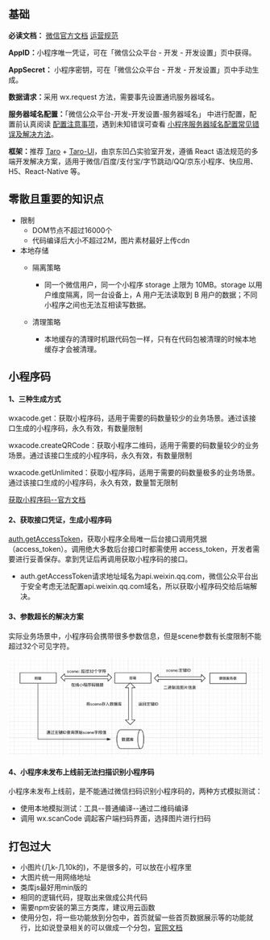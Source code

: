 ## 基础

<b>必读文档：</b> [微信官方文档](https://developers.weixin.qq.com/miniprogram/dev/framework/quickstart/)
[运营规范](https://developers.weixin.qq.com/miniprogram/product/#%E4%B8%80%E3%80%81%E5%8E%9F%E5%88%99%E5%8F%8A%E7%9B%B8%E5%85%B3%E8%AF%B4%E6%98%8E)

<b>AppID：</b>小程序唯一凭证，可在「微信公众平台 - 开发 - 开发设置」页中获得。

<b>AppSecret：</b> 小程序密钥，可在「微信公众平台 - 开发 - 开发设置」页中手动生成。

<b>数据请求：</b>采用 wx.request 方法，需要事先设置通讯服务器域名。

<b>服务器域名配置：</b>「微信公众平台-开发-开发设置-服务器域名」 中进行配置，配置前认真阅读 [配置注意事项](https://developers.weixin.qq.com/miniprogram/dev/framework/ability/network.html)，遇到未知错误可查看 [小程序服务器域名配置常见错误及解决方法](https://kf.qq.com/faq/1706236NjINj1706236VRZBR.html)。

<b>框架：</b>推荐 [Taro](https://nervjs.github.io/taro/docs/README.html) + [Taro-UI](https://taro-ui.jd.com/#/docs/introduction)，由京东凹凸实验室开发，遵循 React 语法规范的多端开发解决方案，适用于微信/百度/支付宝/字节跳动/QQ/京东小程序、快应用、H5、React-Native 等。

## 零散且重要的知识点
- 限制
    - DOM节点不超过16000个
    - 代码编译后大小不超过2M，图片素材最好上传cdn
- 本地存储
    - 隔离策略
        - 同一个微信用户，同一个小程序 storage 上限为 10MB。storage 以用户维度隔离，同一台设备上，A 用户无法读取到 B 用户的数据；不同小程序之间也无法互相读写数据。

    - 清理策略
        - 本地缓存的清理时机跟代码包一样，只有在代码包被清理的时候本地缓存才会被清理。

## 小程序码

 #### 1、三种生成方式
wxacode.get：获取小程序码，适用于需要的码数量较少的业务场景。通过该接口生成的小程序码，永久有效，有数量限制

wxacode.createQRCode：获取小程序二维码，适用于需要的码数量较少的业务场景。通过该接口生成的小程序码，永久有效，有数量限制

wxacode.getUnlimited：获取小程序码，适用于需要的码数量极多的业务场景。通过该接口生成的小程序码，永久有效，数量暂无限制

[获取小程序码--官方文档](https://developers.weixin.qq.com/miniprogram/dev/api-backend/open-api/qr-code/wxacode.createQRCode.html)

 #### 2、获取接口凭证，生成小程序码

[auth.getAccessToken](https://developers.weixin.qq.com/miniprogram/dev/api-backend/open-api/access-token/auth.getAccessToken.html)，获取小程序全局唯一后台接口调用凭据（access_token）。调用绝大多数后台接口时都需使用 access_token，开发者需要进行妥善保存。拿到凭证后再调用获取小程序码的接口。

* auth.getAccessToken请求地址域名为api.weixin.qq.com，微信公众平台出于安全考虑无法配置api.weixin.qq.com域名，所以获取小程序码交给后端解决。


#### 3、参数超长的解决方案

实际业务场景中，小程序码会携带很多参数信息，但是scene参数有长度限制不能超过32个可见字符。

![解决方案](./img/code-scene.png)

#### 4、小程序未发布上线前无法扫描识别小程序码

小程序未发布上线前，是不能通过微信扫码识别小程序码的，两种方式模拟测试：

* 使用本地模拟测试：工具--普通编译--通过二维码编译
* 调用 wx.scanCode 调起客户端扫码界面，选择图片进行扫码


## 打包过大

*  小图片(几k-几10k的)，不是很多的，可以放在小程序里
*  大图片统一用网络地址
*  类库js最好用min版的
*  相同的逻辑代码，提取出来做成公共代码
*  需要npm安装的第三方类库，建议用云函数
*  使用分包，将一些功能放到分包中，首页就留一些首页数据展示等的功能就行，比如说登录相关的可以做成一个分包，[官网文档](https://developers.weixin.qq.com/miniprogram/dev/framework/subpackages/basic.html)